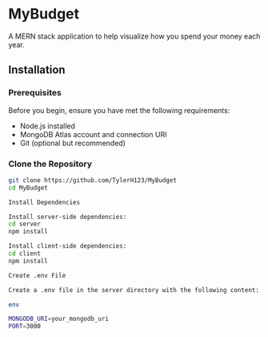 # MyBudget

A MERN stack application to help visualize how you spend your money each year.

## Installation

### Prerequisites

Before you begin, ensure you have met the following requirements:

- Node.js installed
- MongoDB Atlas account and connection URI
- Git (optional but recommended)

### Clone the Repository

```bash
git clone https://github.com/TylerH123/MyBudget
cd MyBudget

Install Dependencies

Install server-side dependencies:
cd server
npm install

Install client-side dependencies:
cd client
npm install

Create .env File

Create a .env file in the server directory with the following content:

env

MONGODB_URI=your_mongodb_uri
PORT=3000

